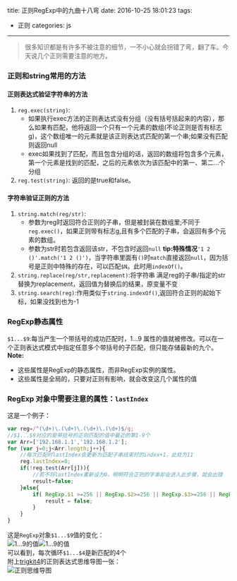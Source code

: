 title: 正则RegExp中的九曲十八弯
date: 2016-10-25 18:01:23
tags: 
- 正则
categories: js
---
>很多知识都是有许多不被注意的细节，一不小心就会拐错了弯，翻了车。今天说几个正则需要注意的地方。   

### 正则和string常用的方法
#### 正则表达式验证字符串的方法
1. `reg.exec(string)`:
    - 如果执行exec方法的正则表达式没有分组（没有括号括起来的内容），那么如果有匹配，他将返回一个只有一个元素的数组(不论正则是否有标志g)，这个数组唯一的元素就是该正则表达式匹配的第一个串;如果没有匹配则返回null
    - exec如果找到了匹配，而且包含分组的话，返回的数组将包含多个元素，第一个元素是找到的匹配，之后的元素依次为该匹配中的第一、第二...个分组
2. `reg.test(string)`: 返回的是true和false。  

#### 字符串验证正则的方法
1. `string.match(reg/str)`:
    - 参数为reg时返回符合正则的子串，但是被封装在数组里;不同于`reg.exec()`，如果正则带有标志g,且有多个匹配的子串，会返回有多个元素的数组。
    - 参数为str时若包含返回该str，不包含时返回`null`
**tip:特殊情况**`'1 2 ()'.match('1 2 ()')`，当字符串里面有`()`时`match`直接返回`null`，因为括号是正则中特殊的存在，可以匹配`$N`。此时用`indexOf()`。
2. `string.replace(reg/str,replacement)`:将字符串  满足reg的子串/指定的str  替换为replacement，返回值为替换后的结果，原变量不变
3. `string.search(reg)`:作用类似于`string.indexOf()`,返回符合正则的起始下标，如果没找到也为-1

### RegExp静态属性
`$1...$9`:每当产生一个带括号的成功匹配时，$1...$9 属性的值就被修改。可以在一个正则表达式模式中指定任意多个带括号的子匹配，但只能存储最新的九个。  
**Note:**  
* 这些属性是RegExp的静态属性，而非RegExp实例的属性。
* 这些属性是全局的，只要对正则有影响，就会改变这几个属性的值  

<!-- more -->

### RegExp 对象中需要注意的属性：`lastIndex`
这是一个例子：
``` javascript
var reg=/^(\d+)\.(\d+)\.(\d+)\.(\d+)$/g;
//$1...$9对应的是带括号的正则匹配的值中最近的第1-9个
var Arr=['192.168.1.1','192.168.1.2'];
for (var j=0;j<Arr.length;j++){
    //每次匹配时lastIndex会更新为匹配子串结束时的index+1，此处为11
    reg.lastIndex=0;
    if(!reg.test(Arr[j])){
        //若不将lastIndex重新设为0，明明符合正则的字串却会进入此步骤，就会出错
        result=false;
    }else{
        if( RegExp.$1 >=256 || RegExp.$2>=256 || RegExp.$3>=256 || RegExp.$4>=256){
            result = false;
        }
    }
}
```
这是`RegExp`对象`$1...$9`值的变化：  
![$1...$9的值](http://7xphbb.com1.z0.glb.clouddn.com/regExp1.png)![$1...$9的值](http://7xphbb.com1.z0.glb.clouddn.com/regExp2.png)  
可以看到，每次循环`$1...$4`是新匹配的4个  
附上[trigkit4](https://segmentfault.com/u/trigkit4)的正则表达式思维导图一张：  
![正则思维导图](http://7xphbb.com1.z0.glb.clouddn.com/repExp%E6%80%9D%E7%BB%B4%E5%AF%BC%E5%9B%BE.gif)

